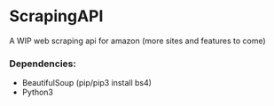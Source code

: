 # ScrapingAPI
A WIP web scraping api for amazon (more sites and features to come)

### Dependencies:
* BeautifulSoup (pip/pip3 install bs4)
* Python3 
